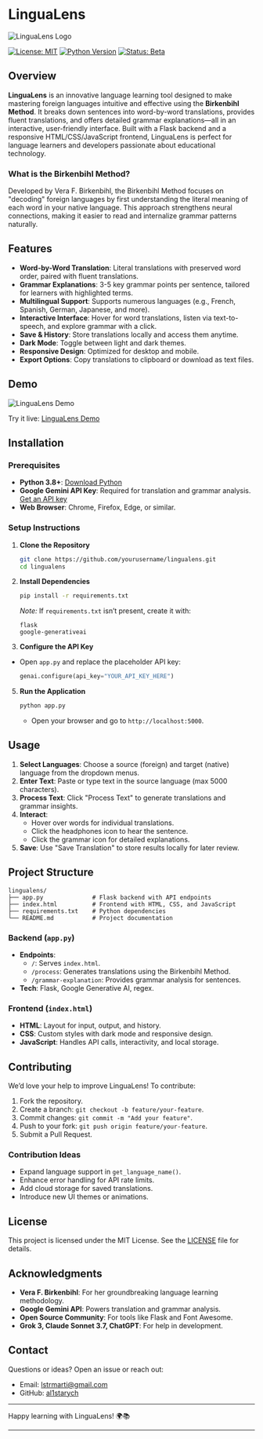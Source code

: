 # LinguaLens

![LinguaLens Logo](https://i.imgur.com/aak0ooW.png) 

[![License: MIT](https://img.shields.io/badge/License-MIT-blue.svg)](https://opensource.org/licenses/MIT)
[![Python Version](https://img.shields.io/badge/Python-3.8+-brightgreen)](https://www.python.org/)
[![Status: Beta](https://img.shields.io/badge/Status-Beta-orange)](https://github.com/yourusername/lingualens)

## Overview

**LinguaLens** is an innovative language learning tool designed to make mastering foreign languages intuitive and effective using the **Birkenbihl Method**. It breaks down sentences into word-by-word translations, provides fluent translations, and offers detailed grammar explanations—all in an interactive, user-friendly interface. Built with a Flask backend and a responsive HTML/CSS/JavaScript frontend, LinguaLens is perfect for language learners and developers passionate about educational technology.

### What is the Birkenbihl Method?

Developed by Vera F. Birkenbihl, the Birkenbihl Method focuses on "decoding" foreign languages by first understanding the literal meaning of each word in your native language. This approach strengthens neural connections, making it easier to read and internalize grammar patterns naturally.

## Features

- **Word-by-Word Translation**: Literal translations with preserved word order, paired with fluent translations.
- **Grammar Explanations**: 3-5 key grammar points per sentence, tailored for learners with highlighted terms.
- **Multilingual Support**: Supports numerous languages (e.g., French, Spanish, German, Japanese, and more).
- **Interactive Interface**: Hover for word translations, listen via text-to-speech, and explore grammar with a click.
- **Save & History**: Store translations locally and access them anytime.
- **Dark Mode**: Toggle between light and dark themes.
- **Responsive Design**: Optimized for desktop and mobile.
- **Export Options**: Copy translations to clipboard or download as text files.

## Demo

![LinguaLens Demo](https://via.placeholder.com/600x300) <!-- Replace with actual demo image/GIF URL -->

Try it live: [LinguaLens Demo](#) <!-- Replace with actual hosted URL if available -->

## Installation

### Prerequisites

- **Python 3.8+**: [Download Python](https://www.python.org/downloads/)
- **Google Gemini API Key**: Required for translation and grammar analysis. [Get an API key](https://cloud.google.com/)
- **Web Browser**: Chrome, Firefox, Edge, or similar.

### Setup Instructions

1. **Clone the Repository**
   ```bash
   git clone https://github.com/yourusername/lingualens.git
   cd lingualens
   ```

2. **Install Dependencies**
   ```bash
   pip install -r requirements.txt
   ```
   *Note:* If `requirements.txt` isn’t present, create it with:
   ```
   flask
   google-generativeai
   ```

3. **Configure the API Key**
- Open `app.py` and replace the placeholder API key:
  
     ```python
     genai.configure(api_key="YOUR_API_KEY_HERE")
     ```

5. **Run the Application**
   ```bash
   python app.py
   ```
   - Open your browser and go to `http://localhost:5000`.

## Usage

1. **Select Languages**: Choose a source (foreign) and target (native) language from the dropdown menus.
2. **Enter Text**: Paste or type text in the source language (max 5000 characters).
3. **Process Text**: Click "Process Text" to generate translations and grammar insights.
4. **Interact**: 
   - Hover over words for individual translations.
   - Click the headphones icon to hear the sentence.
   - Click the grammar icon for detailed explanations.
5. **Save**: Use "Save Translation" to store results locally for later review.

## Project Structure

```
lingualens/
├── app.py              # Flask backend with API endpoints
├── index.html          # Frontend with HTML, CSS, and JavaScript
├── requirements.txt    # Python dependencies
└── README.md           # Project documentation
```

### Backend (`app.py`)

- **Endpoints**:
  - `/`: Serves `index.html`.
  - `/process`: Generates translations using the Birkenbihl Method.
  - `/grammar-explanation`: Provides grammar analysis for sentences.
- **Tech**: Flask, Google Generative AI, regex.

### Frontend (`index.html`)

- **HTML**: Layout for input, output, and history.
- **CSS**: Custom styles with dark mode and responsive design.
- **JavaScript**: Handles API calls, interactivity, and local storage.

## Contributing

We’d love your help to improve LinguaLens! To contribute:

1. Fork the repository.
2. Create a branch: `git checkout -b feature/your-feature`.
3. Commit changes: `git commit -m "Add your feature"`.
4. Push to your fork: `git push origin feature/your-feature`.
5. Submit a Pull Request.

### Contribution Ideas

- Expand language support in `get_language_name()`.
- Enhance error handling for API rate limits.
- Add cloud storage for saved translations.
- Introduce new UI themes or animations.

## License

This project is licensed under the MIT License. See the [LICENSE](LICENSE) file for details.

## Acknowledgments

- **Vera F. Birkenbihl**: For her groundbreaking language learning methodology.
- **Google Gemini API**: Powers translation and grammar analysis.
- **Open Source Community**: For tools like Flask and Font Awesome.
- **Grok 3, Claude Sonnet 3.7, ChatGPT**: For help in development. 

## Contact

Questions or ideas? Open an issue or reach out:
- Email: [lstrmarti@gmail.com](mailto:email@example.com)
- GitHub: [al1starych](#) <!-- Replace with actual profile -->

---

Happy learning with LinguaLens! 🌍📚

---
